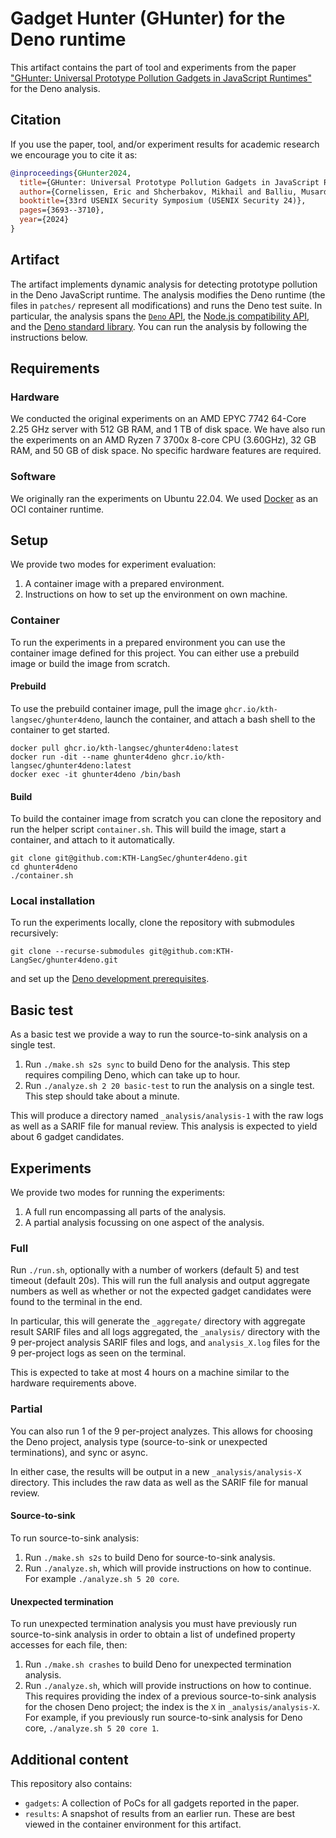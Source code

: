 # Gadget Hunter (GHunter) for the Deno runtime

This artifact contains the part of tool and experiments from the paper ["GHunter: Universal Prototype Pollution Gadgets in JavaScript Runtimes"][publication] for the Deno analysis.

## Citation

If you use the paper, tool, and/or experiment results for academic research we encourage you to cite it as:

```bibtex
@inproceedings{GHunter2024,
  title={GHunter: Universal Prototype Pollution Gadgets in JavaScript Runtimes},
  author={Cornelissen, Eric and Shcherbakov, Mikhail and Balliu, Musard},
  booktitle={33rd USENIX Security Symposium (USENIX Security 24)},
  pages={3693--3710},
  year={2024}
}
```

## Artifact

The artifact implements dynamic analysis for detecting prototype pollution in the Deno JavaScript runtime.
The analysis modifies the Deno runtime (the files in `patches/` represent all modifications) and runs the Deno test suite.
In particular, the analysis spans the [`Deno` API], the [Node.js compatibility API], and the [Deno standard library].
You can run the analysis by following the instructions below.

[`deno` api]: https://deno.land/api@v1.37.2
[node.js compatibility api]: https://docs.deno.com/runtime/manual/node/compatibility
[deno standard library]: https://deno.land/std@0.204.0

## Requirements

### Hardware

We conducted the original experiments on an AMD EPYC 7742 64-Core 2.25 GHz server with 512 GB RAM, and 1 TB of disk space.
We have also run the experiments on an AMD Ryzen 7 3700x 8-core CPU (3.60GHz), 32 GB RAM, and 50 GB of disk space.
No specific hardware features are required.

### Software

We originally ran the experiments on Ubuntu 22.04.
We used [Docker] as an OCI container runtime.

[docker]: https://www.docker.com/

## Setup

We provide two modes for experiment evaluation:

1. A container image with a prepared environment.
2. Instructions on how to set up the environment on own machine.

### Container

To run the experiments in a prepared environment you can use the container image defined for this project. You can either use a prebuild image or build the image from scratch.

#### Prebuild

To use the prebuild container image, pull the image `ghcr.io/kth-langsec/ghunter4deno`, launch the container, and attach a bash shell to the container to get started.

```shell
docker pull ghcr.io/kth-langsec/ghunter4deno:latest
docker run -dit --name ghunter4deno ghcr.io/kth-langsec/ghunter4deno:latest
docker exec -it ghunter4deno /bin/bash
```

#### Build

To build the container image from scratch you can clone the repository and run the helper script `container.sh`. This will build the image, start a container, and attach to it automatically.

```shell
git clone git@github.com:KTH-LangSec/ghunter4deno.git
cd ghunter4deno
./container.sh
```

### Local installation

To run the experiments locally, clone the repository with submodules recursively:

```shell
git clone --recurse-submodules git@github.com:KTH-LangSec/ghunter4deno.git
```

and set up the [Deno development prerequisites].

[deno development prerequisites]: https://github.com/denoland/deno-docs/blob/7b4aa843f7b8315b0f5129af16521b7a44100c8e/runtime/manual/references/contributing/building_from_source.md#prerequisites

## Basic test

As a basic test we provide a way to run the source-to-sink analysis on a single test.

1. Run `./make.sh s2s sync` to build Deno for the analysis. This step requires compiling Deno, which can take up to hour.
2. Run `./analyze.sh 2 20 basic-test` to run the analysis on a single test. This step should take about a minute.

This will produce a directory named `_analysis/analysis-1` with the raw logs as well as a SARIF file for manual review. This analysis is expected to yield about 6 gadget candidates.

## Experiments

We provide two modes for running the experiments:

1. A full run encompassing all parts of the analysis.
2. A partial analysis focussing on one aspect of the analysis.

### Full

Run `./run.sh`, optionally with a number of workers (default 5) and test timeout (default 20s). This will run the full analysis and output aggregate numbers as well as whether or not the expected gadget candidates were found to the terminal in the end.

In particular, this will generate the `_aggregate/` directory with aggregate result SARIF files and all logs aggregated, the `_analysis/` directory with the 9 per-project analysis SARIF files and logs, and `analysis_X.log` files for the 9 per-project logs as seen on the terminal.

This is expected to take at most 4 hours on a machine similar to the hardware requirements above.

### Partial

You can also run 1 of the 9 per-project analyzes. This allows for choosing the Deno project, analysis type (source-to-sink or unexpected terminations), and sync or async.

In either case, the results will be output in a new `_analysis/analysis-X` directory.
This includes the raw data as well as the SARIF file for manual review.

#### Source-to-sink

To run source-to-sink analysis:

1. Run `./make.sh s2s` to build Deno for source-to-sink analysis.
2. Run `./analyze.sh`, which will provide instructions on how to continue.
   For example `./analyze.sh 5 20 core`.

#### Unexpected termination

To run unexpected termination analysis you must have previously run source-to-sink analysis in order to obtain a list of undefined property accesses for each file, then:

1. Run `./make.sh crashes` to build Deno for unexpected termination analysis.
2. Run `./analyze.sh`, which will provide instructions on how to continue.
   This requires providing the index of a previous source-to-sink analysis for the chosen Deno project; the index is the `X` in `_analysis/analysis-X`.
   For example, if you previously run source-to-sink analysis for Deno core, `./analyze.sh 5 20 core 1`.

## Additional content

This repository also contains:

- `gadgets`: A collection of PoCs for all gadgets reported in the paper.
- `results`: A snapshot of results from an earlier run. These are best viewed in the container environment for this artifact.

[publication]: https://www.usenix.org/conference/usenixsecurity24/presentation/cornelissen
